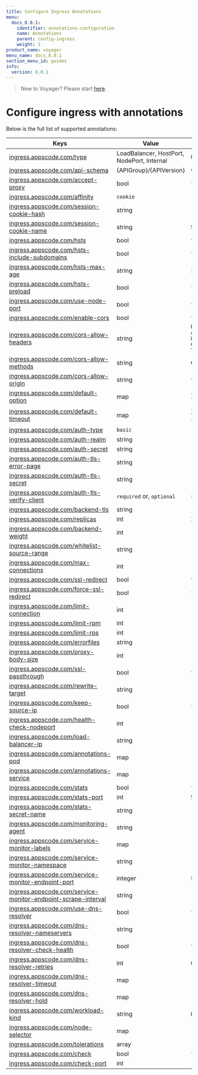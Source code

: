```yaml
---
title: Configure Ingress Annotations
menu:
  docs_8.0.1:
    identifier: annotations-configuration
    name: Annotations
    parent: config-ingress
    weight: 1
product_name: voyager
menu_name: docs_8.0.1
section_menu_id: guides
info:
  version: 8.0.1
---
```


> New to Voyager? Please start [here](/docs/8.0.1/concepts/overview).

# Configure ingress with annotations

Below is the full list of supported annotations:

|  Keys  |   Value   |  Default |
|--------|-----------|----------|
| [ingress.appscode.com/type](/docs/8.0.1/concepts/README) | LoadBalancer, HostPort, NodePort, Internal | `LoadBalancer` |
| [ingress.appscode.com/api-schema](/docs/8.0.1/concepts/overview) | {APIGroup}/{APIVersion} | `voyager.appscode.com/v1beta1` |
| [ingress.appscode.com/accept-proxy](/docs/8.0.1/guides/ingress/configuration/accept-proxy) | bool | `false` |
| [ingress.appscode.com/affinity](/docs/8.0.1/guides/ingress/http/sticky-session) | `cookie` | |
| [ingress.appscode.com/session-cookie-hash](/docs/8.0.1/guides/ingress/http/sticky-session) | string | |
| [ingress.appscode.com/session-cookie-name](/docs/8.0.1/guides/ingress/http/sticky-session) | string | `SERVERID` |
| [ingress.appscode.com/hsts](/docs/8.0.1/guides/ingress/http/hsts) | bool | `true` |
| [ingress.appscode.com/hsts-include-subdomains](/docs/8.0.1/guides/ingress/http/hsts) | bool | `false` |
| [ingress.appscode.com/hsts-max-age](/docs/8.0.1/guides/ingress/http/hsts) | string | `15768000` |
| [ingress.appscode.com/hsts-preload](/docs/8.0.1/guides/ingress/http/hsts) | bool | `false` |
| [ingress.appscode.com/use-node-port](/docs/8.0.1/concepts/ingress-types/nodeport) | bool | `false` |
| [ingress.appscode.com/enable-cors](/docs/8.0.1/guides/ingress/http/cors) | bool | `false` |
| [ingress.appscode.com/cors-allow-headers](/docs/8.0.1/guides/ingress/http/cors) | string | `DNT,X-CustomHeader,Keep-Alive,User-Agent,X-Requested-With,If-Modified-Since,Cache-Control,Content-Type,Authorization` |
| [ingress.appscode.com/cors-allow-methods](/docs/8.0.1/guides/ingress/http/cors) | string | `GET,PUT,POST,DELETE,PATCH,OPTIONS` |
| [ingress.appscode.com/cors-allow-origin](/docs/8.0.1/guides/ingress/http/cors) | string | `*` |
| [ingress.appscode.com/default-option](/docs/8.0.1/guides/ingress/configuration/default-options) | map | `{"http-server-close": "true", "dontlognull": "true"}` |
| [ingress.appscode.com/default-timeout](/docs/8.0.1/guides/ingress/configuration/default-timeouts) | map | `{"connect": "50s", "server": "50s", "client": "50s", "client-fin": "50s", "tunnel": "50s"}` |
| [ingress.appscode.com/auth-type](/docs/8.0.1/guides/ingress/security/basic-auth) | `basic` | |
| [ingress.appscode.com/auth-realm](/docs/8.0.1/guides/ingress/security/basic-auth) | string | |
| [ingress.appscode.com/auth-secret](/docs/8.0.1/guides/ingress/security/basic-auth) | string | |
| [ingress.appscode.com/auth-tls-error-page](/docs/8.0.1/guides/ingress/security/tls-auth) | string | |
| [ingress.appscode.com/auth-tls-secret](/docs/8.0.1/guides/ingress/security/tls-auth) | string | |
| [ingress.appscode.com/auth-tls-verify-client](/docs/8.0.1/guides/ingress/security/tls-auth) | `required` or, `optional` | `required` |
| [ingress.appscode.com/backend-tls](/docs/8.0.1/guides/ingress/tls/backend-tls) | string | |
| [ingress.appscode.com/replicas](/docs/8.0.1/guides/ingress/scaling) | int | `1` |
| [ingress.appscode.com/backend-weight](/docs/8.0.1/guides/ingress/http/blue-green-deployment) | int | |
| [ingress.appscode.com/whitelist-source-range](/docs/8.0.1/guides/ingress/configuration/whitelist) | string | |
| [ingress.appscode.com/max-connections](/docs/8.0.1/guides/ingress/configuration/max-connections) | int | |
| [ingress.appscode.com/ssl-redirect](/docs/8.0.1/guides/ingress/configuration/ssl-redirect) | bool | `true` |
| [ingress.appscode.com/force-ssl-redirect](/docs/8.0.1/guides/ingress/configuration/ssl-redirect) | bool | `false` |
| [ingress.appscode.com/limit-connection](/docs/8.0.1/guides/ingress/configuration/rate-limit) | int | |
| [ingress.appscode.com/limit-rpm](/docs/8.0.1/guides/ingress/configuration/rate-limit) | int | |
| [ingress.appscode.com/limit-rps](/docs/8.0.1/guides/ingress/configuration/rate-limit) | int | |
| [ingress.appscode.com/errorfiles](/docs/8.0.1/guides/ingress/configuration/error-files) | string | |
| [ingress.appscode.com/proxy-body-size](/docs/8.0.1/guides/ingress/configuration/body-size) | int | |
| [ingress.appscode.com/ssl-passthrough](/docs/8.0.1/guides/ingress/configuration/ssl-passthrough) | bool | `false` |
| [ingress.appscode.com/rewrite-target](/docs/8.0.1/guides/ingress/configuration/rewrite-target) | string | |
| [ingress.appscode.com/keep-source-ip](/docs/8.0.1/guides/ingress/configuration/keep-source-ip) | bool | `false` |
| [ingress.appscode.com/health-check-nodeport](/docs/8.0.1/guides/ingress/configuration/keep-source-ip) | int | |
| [ingress.appscode.com/load-balancer-ip](/docs/8.0.1/guides/ingress/configuration/loadbalancer-ip) | string | |
| [ingress.appscode.com/annotations-pod](/docs/8.0.1/guides/ingress/configuration/pod-annotations) | map | |
| [ingress.appscode.com/annotations-service](/docs/8.0.1/guides/ingress/configuration/service-annotations) | map | |
| [ingress.appscode.com/stats](/docs/8.0.1/guides/ingress/monitoring/haproxy-stats) | bool | `false` |
| [ingress.appscode.com/stats-port](/docs/8.0.1/guides/ingress/monitoring/haproxy-stats) | int | `56789` |
| [ingress.appscode.com/stats-secret-name](/docs/8.0.1/guides/ingress/monitoring/haproxy-stats) | string | |
| [ingress.appscode.com/monitoring-agent](/docs/8.0.1/guides/ingress/monitoring/using-coreos-prometheus-operator) | string  |         |
| [ingress.appscode.com/service-monitor-labels](/docs/8.0.1/guides/ingress/monitoring/using-coreos-prometheus-operator) | map     |         |
| [ingress.appscode.com/service-monitor-namespace](/docs/8.0.1/guides/ingress/monitoring/using-coreos-prometheus-operator) | string  |         |
| [ingress.appscode.com/service-monitor-endpoint-port](/docs/8.0.1/guides/ingress/monitoring/using-coreos-prometheus-operator) | integer | 56790   |
| [ingress.appscode.com/service-monitor-endpoint-scrape-interval](/docs/8.0.1/guides/ingress/monitoring/using-coreos-prometheus-operator) | string  |         |
| [ingress.appscode.com/use-dns-resolver](/docs/8.0.1/guides/ingress/http/external-svc#using-external-domain) | bool | `false` |
| [ingress.appscode.com/dns-resolver-nameservers](/docs/8.0.1/guides/ingress/http/external-svc#using-external-domain) | string | |
| [ingress.appscode.com/dns-resolver-check-health](/docs/8.0.1/guides/ingress/http/external-svc#using-external-domain) | bool | `true` |
| [ingress.appscode.com/dns-resolver-retries](/docs/8.0.1/guides/ingress/http/external-svc#using-external-domain) | int | `0` |
| [ingress.appscode.com/dns-resolver-timeout](/docs/8.0.1/guides/ingress/http/external-svc#using-external-domain) | map | |
| [ingress.appscode.com/dns-resolver-hold](/docs/8.0.1/guides/ingress/http/external-svc#using-external-domain) | map | |
| [ingress.appscode.com/workload-kind](/docs/8.0.1/guides/ingress/pod-placement#choosing-workload-kind) | string | `Deployment` |
| [ingress.appscode.com/node-selector](/docs/8.0.1/guides/ingress/pod-placement#using-node-selector) | map | |
| [ingress.appscode.com/tolerations](/docs/8.0.1/guides/ingress/pod-placement#using-taints-and-toleration) | array | |
| [ingress.appscode.com/check](/docs/8.0.1/guides/ingress/configuration/health-check) | bool | `false` |
| [ingress.appscode.com/check-port](/docs/8.0.1/guides/ingress/configuration/health-check) | int | |
